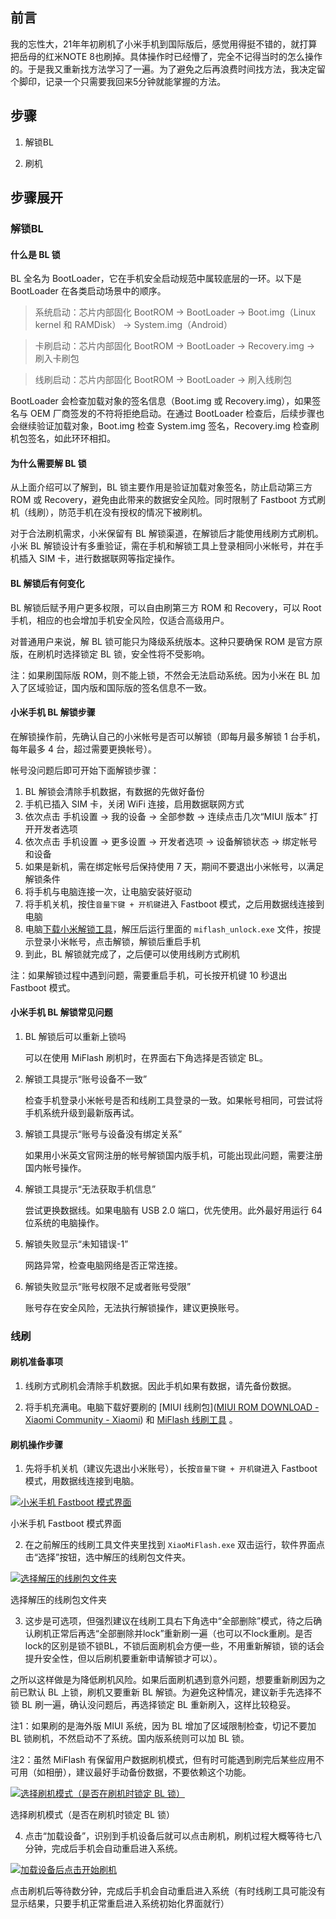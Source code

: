 ## 前言

我的忘性大，21年年初刷机了小米手机到国际版后，感觉用得挺不错的，就打算把岳母的红米NOTE 8也刷掉。具体操作时已经懵了，完全不记得当时的怎么操作的。于是我又重新找方法学习了一遍。为了避免之后再浪费时间找方法，我决定留个脚印，记录一个只需要我回来5分钟就能掌握的方法。

## 步骤

1. 解锁BL

2. 刷机

## 步骤展开

### 解锁BL

#### 什么是 BL 锁

BL 全名为 BootLoader，它在手机安全启动规范中属较底层的一环。以下是 BootLoader 在各类启动场景中的顺序。

> 系统启动：芯片内部固化 BootROM -> BootLoader -> Boot.img（Linux kernel 和 RAMDisk） -> System.img（Android）

> 卡刷启动：芯片内部固化 BootROM -> BootLoader -> Recovery.img -> 刷入卡刷包

> 线刷启动：芯片内部固化 BootROM -> BootLoader -> 刷入线刷包

BootLoader 会检查加载对象的签名信息（Boot.img 或 Recovery.img），如果签名与 OEM 厂商签发的不符将拒绝启动。在通过 BootLoader 检查后，后续步骤也会继续验证加载对象，Boot.img 检查 System.img 签名，Recovery.img 检查刷机包签名，如此环环相扣。

#### 为什么需要解 BL 锁

从上面介绍可以了解到，BL 锁主要作用是验证加载对象签名，防止启动第三方 ROM 或 Recovery，避免由此带来的数据安全风险。同时限制了 Fastboot 方式刷机（线刷），防范手机在没有授权的情况下被刷机。

对于合法刷机需求，小米保留有 BL 解锁渠道，在解锁后才能使用线刷方式刷机。小米 BL 解锁设计有多重验证，需在手机和解锁工具上登录相同小米帐号，并在手机插入 SIM 卡，进行数据联网等指定操作。

#### BL 解锁后有何变化

BL 解锁后赋予用户更多权限，可以自由刷第三方 ROM 和 Recovery，可以 Root 手机，相应的也会增加手机安全风险，仅适合高级用户。

对普通用户来说，解 BL 锁可能只为降级系统版本。这种只要确保 ROM 是官方原版，在刷机时选择锁定 BL 锁，安全性将不受影响。

注：如果刷国际版 ROM，则不能上锁，不然会无法启动系统。因为小米在 BL 加入了区域验证，国内版和国际版的签名信息不一致。

#### 小米手机 BL 解锁步骤

在解锁操作前，先确认自己的小米帐号是否可以解锁（即每月最多解锁 1 台手机，每年最多 4 台，超过需要更换帐号）。

帐号没问题后即可开始下面解锁步骤：

1. BL 解锁会清除手机数据，有数据的先做好备份
2. 手机已插入 SIM 卡，关闭 WiFi 连接，启用数据联网方式
3. 依次点击 手机设置 -> 我的设备 -> 全部参数 -> 连续点击几次“MIUI 版本” 打开开发者选项
4. 依次点击 手机设置 -> 更多设置 -> 开发者选项 -> 设备解锁状态 -> 绑定帐号和设备
5. 如果是新机，需在绑定帐号后保持使用 7 天，期间不要退出小米帐号，以满足解锁条件
6. 将手机与电脑连接一次，让电脑安装好驱动
7. 将手机关机，按住`音量下键 + 开机键`进入 Fastboot 模式，之后用数据线连接到电脑
8. 电脑[下载小米解锁工具](http://www.miui.com/unlock/)，解压后运行里面的 `miflash_unlock.exe` 文件，按提示登录小米帐号，点击解锁，解锁后重启手机
9. 到此，BL 解锁就完成了，之后便可以使用线刷方式刷机

注：如果解锁过程中遇到问题，需要重启手机，可长按开机键 10 秒退出 Fastboot 模式。

#### 小米手机 BL 解锁常见问题

1. BL 解锁后可以重新上锁吗
   
   可以在使用 MiFlash 刷机时，在界面右下角选择是否锁定 BL。

2. 解锁工具提示“账号设备不一致”
   
   检查手机登录小米帐号是否和线刷工具登录的一致。如果帐号相同，可尝试将手机系统升级到最新版再试。

3. 解锁工具提示“账号与设备没有绑定关系”
   
   如果用小米英文官网注册的帐号解锁国内版手机，可能出现此问题，需要注册国内帐号操作。



4. 解锁工具提示“无法获取手机信息”
   
   尝试更换数据线。如果电脑有 USB 2.0 端口，优先使用。此外最好用运行 64 位系统的电脑操作。

5. 解锁失败显示“未知错误-1”
   
   网路异常，检查电脑网络是否正常连接。

6. 解锁失败显示“账号权限不足或者账号受限”
   
   账号存在安全风险，无法执行解锁操作，建议更换账号。

### 线刷

#### 刷机准备事项

1. 线刷方式刷机会清除手机数据。因此手机如果有数据，请先备份数据。

2. 将手机充满电。电脑下载好要刷的 [MIUI 线刷包]([MIUI ROM DOWNLOAD - Xiaomi Community - Xiaomi](https://c.mi.com/global/miuidownload/index)) 和 [MiFlash 线刷工具](https://pan.chiphello.com:40272/手机刷机/小米/MiFlash2020-3-14-0.zip) 。

#### 刷机操作步骤

1. 先将手机关机（建议先退出小米账号），长按`音量下键 + 开机键`进入 Fastboot 模式，用数据线连接到电脑。

[![小米手机 Fastboot 模式界面](https://miuiver.com/wp-content/uploads/2021/01/mi-phone-fastboot.png)](https://miuiver.com/wp-content/uploads/2021/01/mi-phone-fastboot.png)

小米手机 Fastboot 模式界面

2. 在之前解压的线刷工具文件夹里找到 `XiaoMiFlash.exe` 双击运行，软件界面点击“选择”按钮，选中解压的线刷包文件夹。

[![选择解压的线刷包文件夹](https://miuiver.com/wp-content/uploads/2021/01/miflash-1.png)](https://miuiver.com/wp-content/uploads/2021/01/miflash-1.png)

选择解压的线刷包文件夹

3. 这步是可选项，但强烈建议在线刷工具右下角选中“全部删除”模式，待之后确认刷机正常后再选“全部删除并lock”重新刷一遍（也可以不lock重刷。是否lock的区别是锁不锁BL，不锁后面刷机会方便一些，不用重新解锁，锁的话会提升安全性，但以后刷机要重新申请解锁才可以）。

之所以这样做是为降低刷机风险。如果后面刷机遇到意外问题，想要重新刷因为之前已默认 BL 上锁，刷机又要重新 BL 解锁。为避免这种情况，建议新手先选择不锁 BL 刷一遍，确认没问题后，再选择锁定 BL 重新刷入，这样比较稳妥。

注1：如果刷的是海外版 MIUI 系统，因为 BL 增加了区域限制检查，切记不要加 BL 锁刷机，不然启动不了系统。国内版系统则可以加 BL 锁。

注2：虽然 MiFlash 有保留用户数据刷机模式，但有时可能遇到刷完后某些应用不可用（如相册），建议最好手动备份数据，不要依赖这个功能。

[![选择刷机模式（是否在刷机时锁定 BL 锁）](https://miuiver.com/wp-content/uploads/2021/01/miflash-2.png)](https://miuiver.com/wp-content/uploads/2021/01/miflash-2.png)

选择刷机模式（是否在刷机时锁定 BL 锁）

4. 点击“加载设备”，识别到手机设备后就可以点击刷机，刷机过程大概等待七八分钟，完成后手机会自动重启进入系统。

[![加载设备后点击开始刷机](https://miuiver.com/wp-content/uploads/2021/01/miflash-4.png)](https://miuiver.com/wp-content/uploads/2021/01/miflash-4.png)

点击刷机后等待数分钟，完成后手机会自动重启进入系统（有时线刷工具可能没有显示结果，只要手机正常重启进入系统初始化界面就行）





